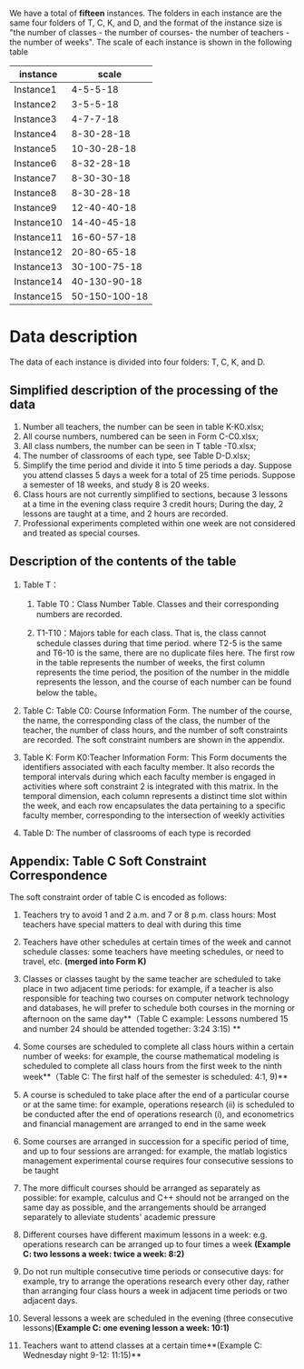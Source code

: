 

We have a total of **fifteen** instances. The folders in each instance are the same four folders of T, C, K, and D, and the format of the instance size is "the number of classes - the number of courses- the number of teachers - the number of weeks".
The scale of each instance is shown in the following table

| instance | scale |
|  ----  | ----  |
| Instance1  | 4-5-5-18 |
| Instance2  | 3-5-5-18 |
| Instance3  | 4-7-7-18 |
| Instance4  | 8-30-28-18 |
| Instance5  | 10-30-28-18 |
| Instance6  | 8-32-28-18 |
| Instance7  | 8-30-30-18 |
| Instance8  | 8-30-28-18 |
| Instance9 | 12-40-40-18 |
| Instance10 | 14-40-45-18   |
| Instance11 | 16-60-57-18   |
| Instance12 | 20-80-65-18 |
| Instance13 | 30-100-75-18 |
| Instance14 | 40-130-90-18 |
| Instance15 | 50-150-100-18 |

# Data description

The data of each instance is divided into four folders: T, C, K, and D.

## Simplified description of the processing of the data

1. Number all teachers, the number can be seen in table K-K0.xlsx;
2. All course numbers, numbered can be seen in Form C-C0.xlsx;
3. All class numbers, the number can be seen in T table -T0.xlsx;
4. The number of classrooms of each type, see Table D-D.xlsx;
5. Simplify the time period and divide it into 5 time periods a day. Suppose you attend classes 5 days a week for a total of 25 time periods. Suppose a semester of 18 weeks, and study 8 is 20 weeks.
6. Class hours are not currently simplified to sections, because 3 lessons at a time in the evening class require 3 credit hours; During the day, 2 lessons are taught at a time, and 2 hours are recorded.
7. Professional experiments completed within one week are not considered and treated as special courses.

## Description of the contents of the table

1. Table T：

   1. Table T0：Class Number Table. Classes and their corresponding numbers are recorded.

   2. T1-T10：Majors table for each class. That is, the class cannot schedule classes during that time period. where T2-5 is the same and T6-10 is the same, there are no duplicate files here. The first row in the table represents the number of weeks, the first column represents the time period, the position of the number in the middle represents the lesson, and the course of each number can be found below the table。
2. Table C: Table C0: Course Information Form. The number of the course, the name, the corresponding class of the class, the number of the teacher, the number of class hours, and the number of soft constraints are recorded. The soft constraint numbers are shown in the appendix.
3. Table K: Form K0:Teacher Information Form: This Form documents the identifiers associated with each faculty member. It also records the temporal intervals during which each faculty member is engaged in activities where soft constraint 2 is integrated with this matrix. In the temporal dimension, each column represents a distinct time slot within the week, and each row encapsulates the data pertaining to a specific faculty member, corresponding to the intersection of weekly activities
4. Table D: The number of classrooms of each type is recorded

## Appendix: Table C Soft Constraint Correspondence

The soft constraint order of table C is encoded as follows:

1. Teachers try to avoid 1 and 2 a.m. and 7 or 8 p.m. class hours: Most teachers have special matters to deal with during this time 

2. Teachers have other schedules at certain times of the week and cannot schedule classes: some teachers have meeting schedules, or need to travel, etc. **(merged into Form K)**

3. Classes or classes taught by the same teacher are scheduled to take place in two adjacent time periods: for example, if a teacher is also responsible for teaching two courses on computer network technology and databases, he will prefer to schedule both courses in the morning or afternoon on the same day**（Table C example: Lessons numbered 15 and number 24 should be attended together: 3:24 3:15) **

4. Some courses are scheduled to complete all class hours within a certain number of weeks: for example, the course mathematical modeling is scheduled to complete all class hours from the first week to the ninth week**（Table C: The first half of the semester is scheduled: 4:1, 9)**

5. A course is scheduled to take place after the end of a particular course or at the same time: for example, operations research (ii) is scheduled to be conducted after the end of operations research (i), and econometrics and financial management are arranged to end in the same week

6. Some courses are arranged in succession for a specific period of time, and up to four sessions are arranged: for example, the matlab logistics management experimental course requires four consecutive sessions to be taught

7. The more difficult courses should be arranged as separately as possible: for example, calculus and C++ should not be arranged on the same day as possible, and the arrangements should be arranged separately to alleviate students' academic pressure

8. Different courses have different maximum lessons in a week: e.g. operations research can be arranged up to four times a week **(Example C: two lessons a week: twice a week: 8:2)**

9. Do not run multiple consecutive time periods or consecutive days: for example, try to arrange the operations research every other day, rather than arranging four class hours a week in adjacent time periods or two adjacent days.

10. Several lessons a week are scheduled in the evening (three consecutive lessons)**(Example C: one evening lesson a week: 10:1)**

11. Teachers want to attend classes at a certain time**(Example C: Wednesday night 9-12: 11:15)**
